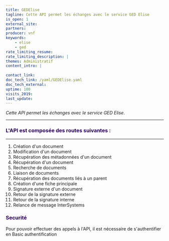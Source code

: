```yaml
---
title: GEDElise
tagline: Cette API permet les échanges avec le service GED Elise
is_open: 1
external_site: 
partners:
producer: vnf
keywords:
    - elise
    - ged
rate_limiting_resume: 
rate_limiting_description: |
themes: Administratif  
content_intro: | 
   
contact_link: 
doc_tech_link: /yaml/GEDElise.yaml
doc_tech_external: 
uptime: 100
visits_2019: 
last_update: 
---
```

*Cette API permet les échanges avec le service GED Elise*.

---

### <font color=#28005F>L'API est composée des routes suivantes :</font>
---------
1. Création d'un document 
2. Modification d'un document
3. Récupération des métadonnées d'un document
4. Récupération d'un document
5. Recherche de documents
6. Liaison de documents
7. Récupération des documents liés à un parent
8. Création d'une fiche principale
9. Signature externe d'un document
10. Retour de la signature externe
11. Retour de la signature interne
12. Relance de message InterSystems

### <font color=#28005F>Securité</font>

Pour pouvoir effectuer des appels à l'API, il est nécessaire de s'authentifier en Basic authentification